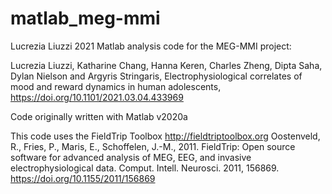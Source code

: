 # matlab_meg-mmi
Lucrezia Liuzzi 2021 Matlab analysis code for the MEG-MMI project:

Lucrezia Liuzzi, Katharine Chang, Hanna Keren, Charles Zheng, Dipta Saha, Dylan Nielson and Argyris Stringaris, Electrophysiological correlates of mood and reward dynamics in human adolescents, https://doi.org/10.1101/2021.03.04.433969 

Code originally written with Matlab v2020a

This code uses the FieldTrip Toolbox http://fieldtriptoolbox.org Oostenveld, R., Fries, P., Maris, E., Schoffelen, J.-M., 2011. FieldTrip: Open source software for advanced analysis of MEG, EEG, and invasive electrophysiological data. Comput. Intell. Neurosci. 2011, 156869. https://doi.org/10.1155/2011/156869
